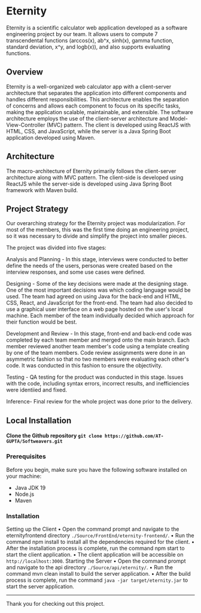 # Eternity
Eternity is a scientific calculator web application developed as a software engineering project by our team. It allows users to compute 7 transcendental functions (arccos(x), ab^x, sinh(x), gamma function, standard deviation, x^y, and logb(x)), and also supports evaluating functions.

## Overview
Eternity is a well-organized web calculator app with a client-server architecture that separates the application into different components and handles different responsibilities. This architecture enables the separation of concerns and allows each component to focus on its specific tasks, making the application scalable, maintainable, and extensible. The software architecture employs the use of the client-server architecture and Model-View-Controller (MVC) pattern. The client is developed using ReactJS with HTML, CSS, and JavaScript, while the server is a Java Spring Boot application developed using Maven.

## Architecture
The macro-architecture of Eternity primarily follows the client-server architecture along with MVC pattern. 
The client-side is developed using ReactJS while the server-side is developed using Java Spring Boot framework with Maven build.

## Project Strategy
Our overarching strategy for the Eternity project was modularization. For most of the members, this was the first time doing an engineering project, so it was necessary to divide and simplify the project into smaller pieces.

The project was divided into five stages:

Analysis and Planning - In this stage, interviews were conducted to better define the needs of the users, personas were created based on the interview responses, and some use cases were defined.

Designing - Some of the key decisions were made at the designing stage. One of the most important decisions was which coding language would be used. The team had agreed on using Java for the back-end and HTML, CSS, React, and JavaScript for the front-end. The team had also decided to use a graphical user interface on a web page hosted on the user's local machine. Each member of the team individually decided which approach for their function would be best.

Development and Review - In this stage, front-end and back-end code was completed by each team member and merged onto the main branch. Each member reviewed another team member's code using a template creating by one of the team members. Code review assignments were done in an asymmetric fashion so that no two members were evaluating each other's code. It was conducted in this fashion to ensure the objectivity.

Testing - QA testing for the product was conducted in this stage. Issues with the code, including syntax errors, incorrect results, and inefficiencies were identiied and fixed.

Inference- Final review for the whole project was done prior to the delivery.

## Local Installation

#### Clone the Github repository  ``git clone https://github.com/AT-GUPTA/Softweavers.git``

### Prerequisites
Before you begin, make sure you have the following software installed on your machine:

- Java JDK 19
- Node.js
- Maven

### Installation
Setting up the Client
• Open the command prompt and navigate to the eternityfrontend directory ``./Source/FrontEnd/eternity-frontend/``.
• Run the command npm install to install all the dependencies required for the client.
• After the installation process is complete, run the command npm start to start the client
application.
• The client application will be accessible on ``http://localhost:3000``.
Starting the Server
• Open the command prompt and navigate to the api directory ``./Source/api/eternity/``.
• Run the command mvn clean install to build the server application.
• After the build process is complete, run the command ``java -jar target/eternity.jar`` to start the server application.

***
Thank you for checking out this project.
